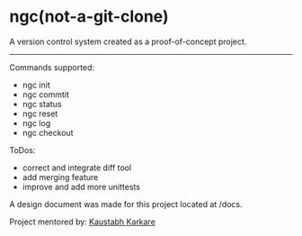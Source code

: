 # ngc(not-a-git-clone)

A version control system created as a proof-of-concept project. 

---

Commands supported:
- ngc init
- ngc commtit
- ngc status
- ngc reset
- ngc log
- ngc checkout


ToDos:
- correct and integrate diff tool
- add merging feature
- improve and add more unittests

A design document was made for this project located at /docs.

Project mentored by: [Kaustabh Karkare](https://github.com/kaustubh-karkare)
